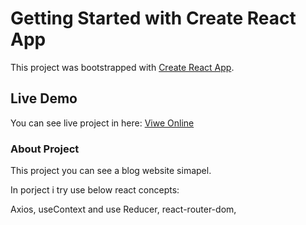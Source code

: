 # Getting Started with Create React App

This project was bootstrapped with [Create React App](https://github.com/facebook/create-react-app).

## Live Demo

You can see live project in here: [Viwe Online](https://blog-virid-eta.vercel.app)

### About Project
This project you can see a blog website simapel.

In porject i try use below react concepts:

Axios,
useContext and use Reducer,
react-router-dom,


